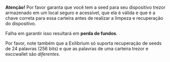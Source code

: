 **Atenção!** Por favor garanta que você tem a seed para seu dispositivo trezor
armazenado em um local seguro e acessível, que ela é válida e que é a chave
correta para essa carteira antes de realizar a limpeza e recuperação do dispositivo.

Falha em garantir isso resultará em **perda de fundos**.

Por favor, note também que a Exilibrium só suporta recuperação de seeds de 24 palavras
(256 bits) e que as palavras de uma carteira trezor e exccwallet são *diferentes*.
